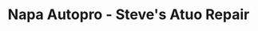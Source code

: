 ---
title: "Napa Autopro - Steve's Atuo Repair"
url: /lakefield/napa-autopro-steves-atuo-repair/
shop: car repair
---